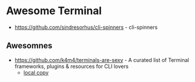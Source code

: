 # Awesome Terminal

- https://github.com/sindresorhus/cli-spinners - cli-spinners

## Awesomnes

- https://github.com/k4m4/terminals-are-sexy - A curated list of Terminal frameworks, plugins & resources for CLI lovers
  - [local copy](/collections/awesome_terminal_are_sexy.md)
